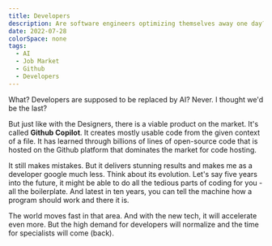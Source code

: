 ```yaml
---
title: Developers
description: Are software engineers optimizing themselves away one day?
date: 2022-07-28
colorSpace: none
tags:
  - AI
  - Job Market
  - Github
  - Developers
---
```


What? Developers are supposed to be replaced by AI? Never. I thought we'd be the
last?

But just like with the Designers, there is a viable product on the market. It's
called **Github Copilot**. It creates mostly usable code from the given context
of a file. It has learned through billions of lines of open-source code that is
hosted on the Github platform that dominates the market for code hosting.

It still makes mistakes. But it delivers stunning results and makes me as a
developer google much less. Think about its evolution. Let's say five years into
the future, it might be able to do all the tedious parts of coding for you - all
the boilerplate. And latest in ten years, you can tell the machine how a program
should work and there it is.

The world moves fast in that area. And with the new tech, it will accelerate
even more. But the high demand for developers will normalize and the time for
specialists will come (back).
